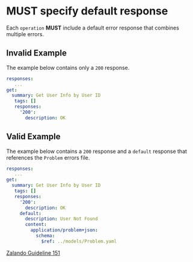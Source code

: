 # **MUST** specify default response

Each `operation` **MUST** include a default error response that combines multiple errors.

## Invalid Example

The example below contains only a `200` response.

```yaml
responses:
   ...
get:
  summary: Get User Info by User ID
   tags: []
   responses:
     '200':
       description: OK
```

## Valid Example

The example below contains a `200` response and a `default` response that references the `Problem` errors file.

```yaml
responses:
   ...
get:
  summary: Get User Info by User ID
   tags: []
   responses:
     '200':
       description: OK
     default:
       description: User Not Found
       content:
         application/problem+json:
           schema:
             $ref: ../models/Problem.yaml
```

[Zalando Guideline 151][1]

[1]: https://opensource.zalando.com/restful-api-guidelines/#151
